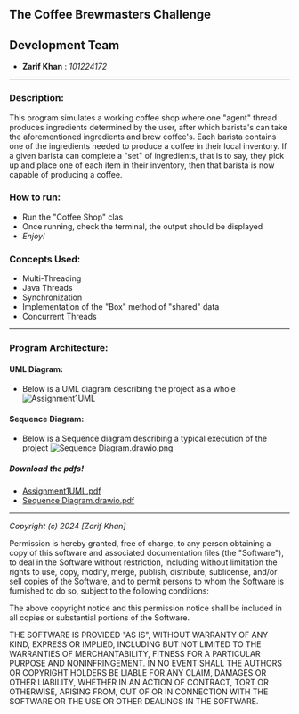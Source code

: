 The Coffee Brewmasters Challenge
-------------------------------------------------------------------
## Development Team
- __Zarif Khan__ : _101224172_
-------------------------------------------------------------------
### Description:
This program simulates a working coffee shop where one "agent" thread produces ingredients determined by the user,
after which barista's can take the aforementioned ingredients and brew coffee's. Each barista contains one of the ingredients needed
to produce a coffee in their local inventory. If a given barista can complete a "set" of ingredients, that is to say, they pick up and place one of each item in their inventory, then that barista is now capable of producing a coffee. 

### How to run:
- Run the "Coffee Shop" clas
- Once running, check the terminal, the output should be displayed
- _Enjoy!_
### Concepts Used:
* Multi-Threading
* Java Threads 
* Synchronization
* Implementation of the "Box" method of "shared" data
* Concurrent Threads
----------------------------------------------------------------
### Program Architecture:
#### UML Diagram:
- Below is a UML diagram describing the project as a whole
![Assignment1UML](https://github.com/Nicerice96/3303---Assignment-1/assets/100174834/96874b49-d179-4bd4-903b-e354fc8b1b03)

#### Sequence Diagram: 
- Below is a Sequence diagram describing a typical execution of the project
![Sequence Diagram.drawio.png](..%2FDiagrams%2FSequence%20Diagram.drawio.png)
##### Download the pdfs!
- [Assignment1UML.pdf](..%2F..%2F..%2F..%2F..%2F..%2FDownloads%2FAssignment1UML.pdf)
- [Sequence Diagram.drawio.pdf](..%2FDiagrams%2FSequence%20Diagram.drawio.pdf)
---------------------------------------------------------------------
_Copyright (c) 2024 [Zarif Khan]_

Permission is hereby granted, free of charge, to any person obtaining a copy
of this software and associated documentation files (the "Software"), to deal
in the Software without restriction, including without limitation the rights
to use, copy, modify, merge, publish, distribute, sublicense, and/or sell
copies of the Software, and to permit persons to whom the Software is
furnished to do so, subject to the following conditions:

The above copyright notice and this permission notice shall be included in all
copies or substantial portions of the Software.

THE SOFTWARE IS PROVIDED "AS IS", WITHOUT WARRANTY OF ANY KIND, EXPRESS OR
IMPLIED, INCLUDING BUT NOT LIMITED TO THE WARRANTIES OF MERCHANTABILITY,
FITNESS FOR A PARTICULAR PURPOSE AND NONINFRINGEMENT. IN NO EVENT SHALL THE
AUTHORS OR COPYRIGHT HOLDERS BE LIABLE FOR ANY CLAIM, DAMAGES OR OTHER
LIABILITY, WHETHER IN AN ACTION OF CONTRACT, TORT OR OTHERWISE, ARISING FROM,
OUT OF OR IN CONNECTION WITH THE SOFTWARE OR THE USE OR OTHER DEALINGS IN THE
SOFTWARE.






